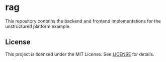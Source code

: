 # rag

This repository contains the backend and frontend implementations for the unstructured platform example.

## License

This project is licensed under the MIT License. See [LICENSE](LICENSE) for details.
